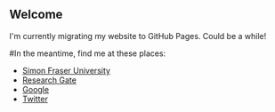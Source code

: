 ## Welcome

I'm currently migrating my website to GitHub Pages. Could be a while!

#In the meantime, find me at these places:
* [Simon Fraser University](https://www.sfu.ca/archaeology/faculty/carleton.html)
* [Research Gate](https://www.researchgate.net/profile/W_Carleton) 
* [Google](https://scholar.google.ca/citations?user=0ZG-6CsAAAAJ&hl=en)
* [Twitter](https://twitter.com/wccarleton)

